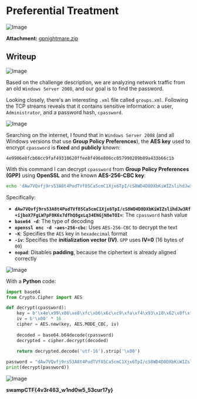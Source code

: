 # Preferential Treatment
![Image](https://github.com/user-attachments/assets/da4c2175-bc04-4e0c-81b6-e16b2d6d74c1)

**Attachment:** [gpnightmare.zip](https://github.com/user-attachments/files/19572742/gpnightmare.zip)

## Writeup
![Image](https://github.com/user-attachments/assets/13850331-023c-4757-a1da-90e93905c913)

Based on the challenge description, we are analyzing network traffic from an old `Windows Server 2008`, and our goal is to find the password.

Looking closely, there's an interesting `.xml` file called `groups.xml`. Following the TCP streams reveals that it contains sensitive information: a user, `Administrator`, and a password hash, `cpassword`.

![Image](https://github.com/user-attachments/assets/1a45da8e-1823-4c1f-9fdb-141bb29c964e)

Searching on the internet, I found that in `Windows Server 2008` (and all Windows versions that use **Group Policy Preferences**), the **AES key** used to encrypt `cpassword` is **fixed** and **publicly** known:

```
4e9906e8fcb66cc9faf49310620ffee8f496e806cc057990209b09a433b66c1b
```

With this command I can decrypt `cpassword` from **Group Policy Preferences (GPP)** using **OpenSSL** and the known **AES-256-CBC key**:

```bash
echo 'dAw7VQvfj9rs53A8t4PudTVf85Ca5cmC1Xjx6TpI/cS8WD4D8DXbKiWIZslihdJw3Rf+ijboX7FgLW7pF0K6x7dfhQ8gxLq34ENGjN8eTOI=' | base64 -d | openssl enc -d -aes-256-cbc -K 4e9906e8fcb66cc9faf49310620ffee8f496e806cc057990209b09a433b66c1b -iv 00000000000000000000000000000000 -nopad
```

Specifically:
- **`dAw7VQvfj9rs53A8t4PudTVf85Ca5cmC1Xjx6TpI/cS8WD4D8DXbKiWIZslihdJw3Rf+ijboX7FgLW7pF0K6x7dfhQ8gxLq34ENGjN8eTOI=`**: The `cpassword` hash value
- **`base64 -d`**: The type of decoding
- **`openssl enc -d -aes-256-cbc`**: Uses `AES-256-CBC` to decrypt the text
- **`-K`**: Specifies the `AES` key in `hexadecimal` format
- **`-iv`**: Specifies the **initialization vector (IV)**. `GPP` uses **IV=0** (16 bytes of `00`)
- **`nopad`**: Disables **padding**, because the ciphertext is already aligned correctly

![Image](https://github.com/user-attachments/assets/5023cf9e-55da-438f-848d-3420664da255)

With a **Python** code:

```python
import base64
from Crypto.Cipher import AES

def decrypt(cpassword):
    key = b'\x4e\x99\x06\xe8\xfc\xb6\x6c\xc9\xfa\xf4\x93\x10\x62\x0f\xfe\xe8\xf4\x96\xe8\x06\xcc\x05\x79\x90\x20\x9b\x09\xa4\x33\xb6\x6c\x1b'
    iv = b'\x00' * 16
    cipher = AES.new(key, AES.MODE_CBC, iv)
    
    decoded = base64.b64decode(cpassword)
    decrypted = cipher.decrypt(decoded)
    
    return decrypted.decode('utf-16').strip('\x00')

password = "dAw7VQvfj9rs53A8t4PudTVf85Ca5cmC1Xjx6TpI/cS8WD4D8DXbKiWIZslihdJw3Rf+ijboX7FgLW7pF0K6x7dfhQ8gxLq34ENGjN8eTOI="
print(decrypt(password))
```

![Image](https://github.com/user-attachments/assets/5e2604e3-9d32-4f88-a6a9-e50e2e93d46f)

**swampCTF{4v3r463_w1nd0w5_53cur17y}**
